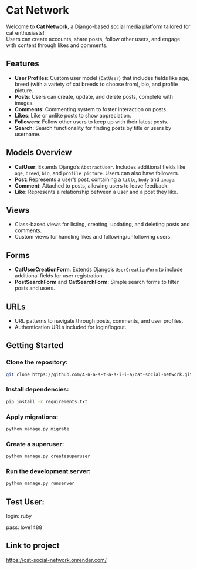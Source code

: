 # Cat Network

Welcome to **Cat Network**, a Django-based social media platform tailored for cat enthusiasts!  
Users can create accounts, share posts, follow other users, and engage with content through likes and comments.

## Features

- **User Profiles**: Custom user model (`CatUser`) that includes fields like age, breed (with a variety of cat breeds to choose from), bio, and profile picture.
- **Posts**: Users can create, update, and delete posts, complete with images.
- **Comments**: Commenting system to foster interaction on posts.
- **Likes**: Like or unlike posts to show appreciation.
- **Followers**: Follow other users to keep up with their latest posts.
- **Search**: Search functionality for finding posts by title or users by username.

## Models Overview

- **CatUser**: Extends Django’s `AbstractUser`. Includes additional fields like `age`, `breed`, `bio`, and `profile_picture`. Users can also have followers.
- **Post**: Represents a user’s post, containing a `title`, `body` and `image`. 
- **Comment**: Attached to posts, allowing users to leave feedback.
- **Like**: Represents a relationship between a user and a post they like.

## Views

- Class-based views for listing, creating, updating, and deleting posts and comments.
- Custom views for handling likes and following/unfollowing users.

## Forms

- **CatUserCreationForm**: Extends Django’s `UserCreationForm` to include additional fields for user registration.
- **PostSearchForm** and **CatSearchForm**: Simple search forms to filter posts and users.

## URLs

- URL patterns to navigate through posts, comments, and user profiles.
- Authentication URLs included for login/logout.

## Getting Started

### Clone the repository:
```sh
git clone https://github.com/A-n-a-s-t-a-s-i-i-a/cat-social-network.git
```

### Install dependencies:
```sh
pip install -r requirements.txt
```

### Apply migrations:
```sh
python manage.py migrate
```

### Create a superuser:
```sh
python manage.py createsuperuser
```

### Run the development server:
```sh
python manage.py runserver
```

## Test User:

login: ruby

pass: love1488

## Link to project
https://cat-social-network.onrender.com/